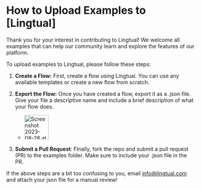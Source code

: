 # How to Upload Examples to [Lingtual]
Thank you for your interest in contributing to Lingtual! We welcome all examples that can help our community learn and explore the features of our platform.

To upload examples to Lingtual, please follow these steps:

1. **Create a Flow:** First, create a flow using Lingtual. You can use any available templates or create a new flow from scratch.

2. **Export the Flow:** Once you have created a flow, export it as a .json file. Give your file a descriptive name and include a brief description of what your flow does.
   - <img width="65" alt="Screenshot 2023-08-28 at 10 54 44 PM" src="https://github.com/autoinfra-ai/lingtual_examples/assets/26863466/64c86c92-fc7a-4ffc-a12a-916d013144cb">

4. **Submit a Pull Request**: Finally, fork the repo and submit a pull request (PR) to the examples folder. Make sure to include your .json file in the PR.


If the above steps are a bit too confusing to you, email info@lingtual.com and attach your json file for a manual review!
